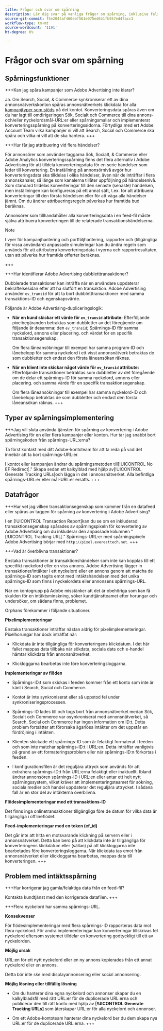 ```yaml
---
title: Frågor och svar om spårning
description: Lär dig svar på vanliga frågor om spårning, inklusive felsökning.
source-git-commit: f5e2044af460ebf561e075ed6b1fb057ed47acc3
workflow-type: tm+mt
source-wordcount: '1191'
ht-degree: 0%

---
```


# Frågor och svar om spårning

## Spårningsfunktioner

+++Kan jag spåra kampanjer som Adobe Advertising inte klarar?

Ja. Om Search, Social, &amp; Commerce synkroniserar ett av dina annonsnätverkskonton spåras annonsnätverkets klickdata för alla [kampanjtyper som stöds](/help/search-social-commerce/introduction/supported-inventory.md) på det kontot. Konverteringsdata spåras även om du har lagt till omdirigeringen Sök, Socialt och Commerce till dina annons- och/eller nyckelordsmål-URL:er eller spårningsmallar och implementerat konverteringsspårning på konverteringssidorna. Förtydliga med ert Adobe Account Team vilka kampanjer ni vill att Search, Social och Commerce ska spåra och vilka ni vill att de ska hantera.
+++

+++Hur får jag attribuering vid flera händelser?

För annonsörer som använder taggarna Sök, Socialt, &amp; Commerce eller Adobe Analytics konverteringsspårning finns det flera alternativ i Adobe Advertising för att tilldela konverteringsdata för en serie händelser som leder till konvertering. En inställning på annonsörnivå avgör hur konverteringsdata ska tilldelas i olika händelser, även när de inträffar i flera annonskanaler, så länge som kanalerna tillåter uppföljning på händelsenivå. Som standard tilldelas konverteringar till den senaste (senaste) händelsen, men inställningen kan konfigureras på ett annat sätt, t.ex. för att attribuera konverteringar till den första händelsen eller för att väga alla händelser jämnt. Om du ändrar attribueringsregeln påverkas hur framtida bud beräknas.

Annonsörer som tillhandahåller alla konverteringsdata i en feed-fil måste själva attribuera konverteringen till de relaterade transaktionshändelserna.

>[!NOTE]
>
>I vyer för kampanjhantering och portföljhantering, rapporter och (tillgängliga för vissa användare) anpassade simuleringar kan du ändra regeln som används för att attributera konverteringsdata i vyerna och rapportresultaten, utan att påverka hur framtida offerter beräknas.

+++

+++Hur identifierar Adobe Advertising dubbletttransaktioner?

Dubblerade transaktioner kan inträffa när en användare uppdaterar bekräftelsesidan efter att ha slutfört en transaktion. Adobe Advertising använder `ev_transid` för att ta bort dubbletttransaktioner med samma transaktions-ID och egenskapsvärde.

Följande är Adobe Advertising-dupliceringslogik:

* **När en kund skickar ett värde för `ev_transid` attribute:** Efterföljande pixelbegäranden betraktas som dubbletter av det föregående om följande är desamma: den `ev_transid`; Spårnings-ID för samma nyckelord, annons eller placering. och värdet för en specifik transaktionsegenskap.

  Om flera låneansökningar till exempel har samma program-ID och lånebelopp för samma nyckelord i ett visst annonsnätverk betraktas de som dubbletter och endast den första låneansökan räknas.

* **När en klient inte skickar något värde för `ev_transid` attribute:** Efterföljande transaktioner betraktas som dubbletter av det föregående om de delar ett spårnings-ID för samma nyckelord, annons eller placering. och samma värde för en specifik transaktionsegenskap.

  Om flera låneansökningar till exempel har samma nyckelord-ID och lånebelopp betraktas de som dubbletter och endast den första låneansökan räknas.
+++

## Typer av spårningsimplementering

+++Jag vill sluta använda tjänsten för spårning av konvertering i Adobe Advertising för en eller flera kampanjer eller konton. Hur tar jag snabbt bort spårningskoden från spårnings-URL:erna?

Ta först kontakt med ditt Adobe-kontoteam för att ta reda på vad det innebär att ta bort spårnings-URL:er.

I kontot eller kampanjen ändrar du spårningsmetoden till[!UICONTROL No EF Redirect].&quot; Skapa sedan ett kalkylblad med hjälp av[!UICONTROL Generate Tracking URLs]och lägga in det i annonsnätverket. Alla befintliga spårnings-URL:er eller mål-URL:er ersätts.
+++

## Datafrågor

+++Hur vet jag vilken transaktionsegenskap som kommer från en datafeed eller spåras av taggen för spårning av konvertering i Adobe Advertising?

I en [!UICONTROL Transaction Report]kan du se om en inkluderad transaktionsegenskap spårades av spårningspixeln för konvertering av Adobe Advertising om du inkluderar den anpassade kolumnen &quot;[!UICONTROL Tracking URL].&quot; Spårnings-URL:er med spårningspixeln Adobe Advertising börjar med `http://pixel.everesttech.net`.
+++

+++Vad är överblivna transaktioner?

Enstaka transaktioner är transaktionshändelser som inte kan kopplas till ett specifikt nyckelord eller en viss annons. Adobe Advertising lägger in transaktioner/intäkter i ett nyckelord eller en annons genom att matcha de spårnings-ID som tagits emot med intäktshändelsen med det unika spårnings-ID som finns i nyckelordets eller annonsens spårnings-URL.

När en kontogrupp på Adobe misstänker att det är obehöriga som kan få skulden för en intäktsminskning, söker kundtjänstteamet efter horungar och undersöker, om sådana finns, problemet.

Orphans förekommer i följande situationer.

**Pixelimplementeringar**

Enstaka transaktioner inträffar nästan aldrig för pixelimplementeringar. Pixelhorungar har dock inträffat när:

* Klickdata är inte tillgängliga för konverteringens klickdatum. I det här fallet mappas data tillbaka när sökdata, sociala data och e-handel hämtar klickdata från annonsnätverket.

* Klickloggarna bearbetas inte före konverteringsloggarna.

**Implementeringar av flöden**

* Spårnings-ID:t som skickas i feeden kommer från ett konto som inte är känt i Search, Social och Commerce.

* Kontot är inte synkroniserat eller så uppstod fel under synkroniseringsprocessen.

* Spårnings-ID lades till och togs bort från annonsnätverket medan Sök, Socialt och Commerce var osynkroniserat med annonsnätverket, så Search, Social och Commerce har ingen information om ID:t. Detta problem fortsätter att förorsaka ägarlösa intäkter om det uppstår en fördröjning i intäkten.

* Klienten skickade ett spårnings-ID som är felaktigt formaterat i feeden och som inte matchar spårnings-ID:t i URL:en. Detta inträffar vanligtvis på grund av ett formateringsproblem eller när spårnings-ID:n förkortas i feeden.

* I konfigurationsfilen är det reguljära uttryck som används för att extrahera spårnings-ID:t från URL:erna felaktigt eller inaktuellt. Ibland ändrar annonsören spårnings-ID i URL:en eller antar ett helt nytt spårningssystem, vilket kräver att implementeringsteamet för sökning, sociala medier och handel uppdaterar det reguljära uttrycket. I sådana fall är en stor del av intäkterna överblivna.

**Flödesimplementeringar med ett transaktions-ID**

Det finns inga onlinetransaktioner tillgängliga före de datum för vilka data är tillgängliga i offlineflödet.

**Feed-implementeringar med en token (ef_id)**

Det går inte att hitta en motsvarande klickning på servern eller i annonsnätverket. Detta kan bero på att klickdata inte är tillgängliga för konverteringens klickdatum eller (sällan) på att klickloggarna inte bearbetades före konverteringsloggarna. När klickdata tas emot från annonsnätverket eller klickloggarna bearbetas, mappas data till konverteringen.
+++

## Problem med intäktsspårning

+++Hur korrigerar jag gamla/felaktiga data från en feed-fil?

Kontakta kundtjänst med den korrigerade datafilen.
+++

+++Flera nyckelord har samma spårnings-URL.

**Konsekvenser**

För flödesimplementeringar med flera spårnings-ID rapporteras data mot flera nyckelord. För andra implementeringar kan konverteringar tillskrivas fel nyckelord eftersom systemet tilldelar en konvertering godtyckligt till ett av nyckelorden.

**Möjlig orsak**

URL:en för ett nytt nyckelord eller en ny annons kopierades från ett annat nyckelord eller en annons.

Detta bör inte ske med displayannonsering eller social annonsering.

**Möjlig lösning eller tillfällig lösning**

* Om du hanterar dina egna nyckelord och annonser skapar du en kalkylbladsfil med rätt URL:er för de duplicerade URL:erna och publicerar den till rätt konto med hjälp av **[!UICONTROL Generate Tracking URLs]** som återskapar URL:er för alla nyckelord och annonser.

* Om ett Adobe-kontoteam hanterar dina nyckelord ber du dem skapa nya URL:er för de duplicerade URL:erna.
+++
